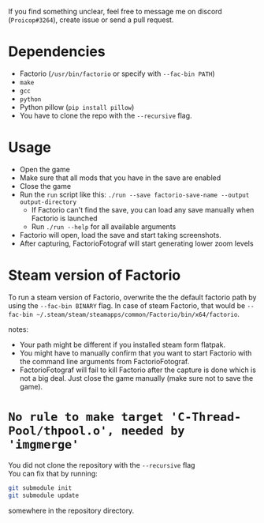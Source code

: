 If you find something unclear, feel free to message me on discord (`Proicop#3264`), create issue or send a pull request.

# Dependencies

- Factorio (`/usr/bin/factorio` or specify with `--fac-bin PATH`)
- `make`
- `gcc`
- `python`
- Python pillow (`pip install pillow`)
- You have to clone the repo with the `--recursive` flag.

# Usage

- Open the game
- Make sure that all mods that you have in the save are enabled
- Close the game
- Run the `run` script like this: `./run --save factorio-save-name --output output-directory`
  - If Factorio can't find the save, you can load any save manually when Factorio is launched
  - Run `./run --help` for all available arguments
- Factorio will open, load the save and start taking screenshots.
- After capturing, FactorioFotograf will start generating lower zoom levels

# Steam version of Factorio

To run a steam version of Factorio, overwrite the the default factorio path by using the `--fac-bin BINARY` flag.
In case of steam Factorio, that would be `--fac-bin ~/.steam/steam/steamapps/common/Factorio/bin/x64/factorio`.

notes:
- Your path might be different if you installed steam form flatpak.
- You might have to manually confirm that you want to start Factorio with the command line arguments from FactorioFotograf.
- FactorioFotograf will fail to kill Factorio after the capture is done which is not a big deal. Just close the game manually (make sure not to save the game).

# `No rule to make target 'C-Thread-Pool/thpool.o', needed by 'imgmerge'`

You did not clone the repository with the `--recursive` flag  
You can fix that by running:
```sh
git submodule init
git submodule update
```
somewhere in the repository directory.

